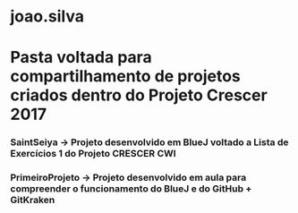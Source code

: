 # joao.silva
# Pasta voltada para compartilhamento de projetos criados dentro do Projeto Crescer 2017

### SaintSeiya -> Projeto desenvolvido em BlueJ voltado a Lista de Exercícios 1 do Projeto CRESCER CWI

### PrimeiroProjeto -> Projeto desenvolvido em aula para compreender o funcionamento do BlueJ e do GitHub + GitKraken
